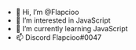 - 👋 Hi, I’m @Flapcioo
- 👀 I’m interested in JavaScript
- 🌱 I’m currently learning JavaScript
- 📫 Discord Flapcioo#0047
